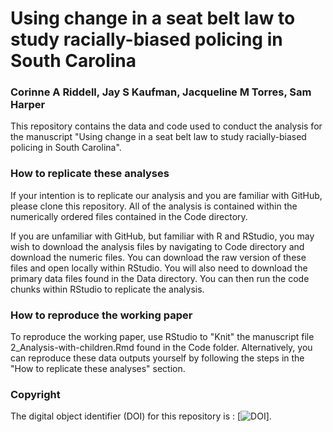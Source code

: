 # Using change in a seat belt law to study racially-biased policing in South Carolina
### Corinne A Riddell, Jay S Kaufman, Jacqueline M Torres, Sam Harper

This repository contains the data and code used to conduct the analysis for the manuscript "Using change in a seat belt law to study racially-biased policing in South Carolina".

### How to replicate these analyses

If your intention is to replicate our analysis and you are familiar with GitHub, please clone this repository. All of the analysis is contained within the numerically ordered files contained in the Code directory. 

If you are unfamiliar with GitHub, but familiar with R and RStudio, you may wish to download the analysis files by navigating to Code directory and download the numeric files. You can download the raw version of these files and open locally within RStudio. You will also need to download the primary data files found in the Data directory. You can then run the code chunks within RStudio to replicate the analysis. 

### How to reproduce the working paper

To reproduce the working paper, use RStudio to "Knit" the manuscript file 2_Analysis-with-children.Rmd found in the Code folder. Alternatively, you can reproduce these data outputs yourself by following the steps in the "How to replicate these analyses" section.

### Copyright

The digital object identifier (DOI) for this repository is : [![DOI]()].
